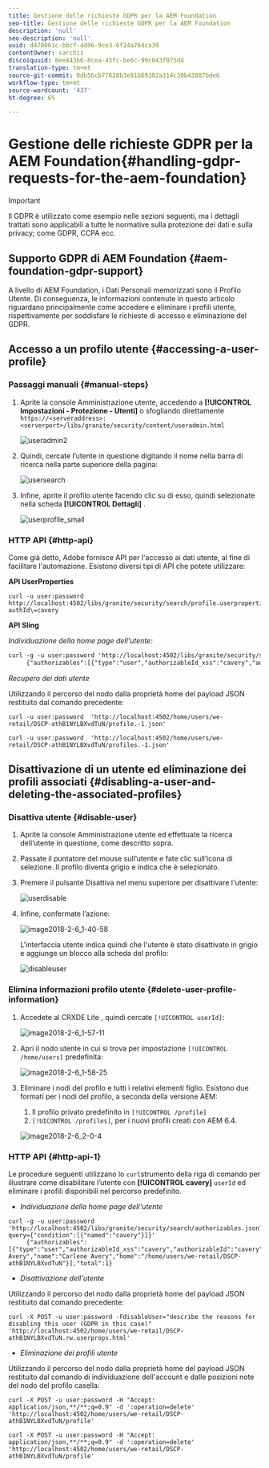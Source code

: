 ```yaml
---
title: Gestione delle richieste GDPR per la AEM Foundation
seo-title: Gestione delle richieste GDPR per la AEM Foundation
description: 'null'
seo-description: 'null'
uuid: d470061c-bbcf-4d86-9ce3-6f24a764ca39
contentOwner: sarchiz
discoiquuid: 8ee843b6-8cea-45fc-be6c-99c043f075d4
translation-type: tm+mt
source-git-commit: 0db56cb77628b3e81b69382a314c30b43887bde6
workflow-type: tm+mt
source-wordcount: '437'
ht-degree: 6%

---
```



# Gestione delle richieste GDPR per la AEM Foundation{#handling-gdpr-requests-for-the-aem-foundation}

>[!IMPORTANT]
>
>Il GDPR è utilizzato come esempio nelle sezioni seguenti, ma i dettagli trattati sono applicabili a tutte le normative sulla protezione dei dati e sulla privacy; come GDPR, CCPA ecc.

## Supporto GDPR di AEM Foundation {#aem-foundation-gdpr-support}

A livello di AEM Foundation, i Dati Personali memorizzati sono il Profilo Utente. Di conseguenza, le informazioni contenute in questo articolo riguardano principalmente come accedere e eliminare i profili utente, rispettivamente per soddisfare le richieste di accesso e eliminazione del GDPR.

## Accesso a un profilo utente {#accessing-a-user-profile}

### Passaggi manuali {#manual-steps}

1. Aprite la console Amministrazione utente, accedendo a **[!UICONTROL Impostazioni - Protezione - Utenti]** o sfogliando direttamente `https://<serveraddress>:<serverport>/libs/granite/security/content/useradmin.html`

   ![useradmin2](assets/useradmin2.png)

1. Quindi, cercate l’utente in questione digitando il nome nella barra di ricerca nella parte superiore della pagina:

   ![usersearch](assets/usersearch.png)

1. Infine, aprite il profilo utente facendo clic su di esso, quindi selezionate nella scheda **[!UICONTROL Dettagli]** .

   ![userprofile_small](assets/userprofile_small.png)

### HTTP API {#http-api}

Come già detto,  Adobe fornisce API per l&#39;accesso ai dati utente, al fine di facilitare l&#39;automazione. Esistono diversi tipi di API che potete utilizzare:

**API UserProperties**

```shell
curl -u user:password http://localhost:4502/libs/granite/security/search/profile.userproperties.json\?authId\=cavery
```

**API Sling**

*Individuazione della home page dell&#39;utente:*

```xml
curl -g -u user:password 'http://localhost:4502/libs/granite/security/search/authorizables.json?query={"condition":[{"named":"cavery"}]}'
     {"authorizables":[{"type":"user","authorizableId_xss":"cavery","authorizableId":"cavery","name_xss":"Carlene Avery","name":"Carlene Avery","home":"/home/users/we-retail/DSCP-athB1NYLBXvdTuN"}],"total":1}
```

*Recupero dei dati utente*

Utilizzando il percorso del nodo dalla proprietà home del payload JSON restituito dal comando precedente:

```shell
curl -u user:password  'http://localhost:4502/home/users/we-retail/DSCP-athB1NYLBXvdTuN/profile.-1.json'
```

```shell
curl -u user:password  'http://localhost:4502/home/users/we-retail/DSCP-athB1NYLBXvdTuN/profiles.-1.json'
```

## Disattivazione di un utente ed eliminazione dei profili associati {#disabling-a-user-and-deleting-the-associated-profiles}

### Disattiva utente {#disable-user}

1. Aprite la console Amministrazione utente ed effettuate la ricerca dell’utente in questione, come descritto sopra.
1. Passate il puntatore del mouse sull’utente e fate clic sull’icona di selezione. Il profilo diventa grigio e indica che è selezionato.

1. Premere il pulsante Disattiva nel menu superiore per disattivare l&#39;utente:

   ![userdisable](assets/userdisable.png)

1. Infine, confermate l’azione:

   ![image2018-2-6_1-40-58](assets/image2018-2-6_1-40-58.png)

   L&#39;interfaccia utente indica quindi che l&#39;utente è stato disattivato in grigio e aggiunge un blocco alla scheda del profilo:

   ![disableuser](assets/disableduser.png)

### Elimina informazioni profilo utente {#delete-user-profile-information}

1. Accedete al CRXDE Lite , quindi cercate `[!UICONTROL userId]`:

   ![image2018-2-6_1-57-11](assets/image2018-2-6_1-57-11.png)

1. Apri il nodo utente in cui si trova per impostazione `[!UICONTROL /home/users]` predefinita:

   ![image2018-2-6_1-58-25](assets/image2018-2-6_1-58-25.png)

1. Eliminare i nodi del profilo e tutti i relativi elementi figlio. Esistono due formati per i nodi del profilo, a seconda della versione AEM:

   1. Il profilo privato predefinito in `[!UICONTROL /profile]`
   1. `[!UICONTROL /profiles]`, per i nuovi profili creati con AEM 6.4.

   ![image2018-2-6_2-0-4](assets/image2018-2-6_2-0-4.png)

### HTTP API {#http-api-1}

Le procedure seguenti utilizzano lo `curl`strumento della riga di comando per illustrare come disabilitare l’utente con **[!UICONTROL cavery]** `userId` ed eliminare i profili disponibili nel percorso predefinito.

* *Individuazione della home page dell&#39;utente*

```shell
curl -g -u user:password 'http://localhost:4502/libs/granite/security/search/authorizables.json?query={"condition":[{"named":"cavery"}]}'
     {"authorizables":[{"type":"user","authorizableId_xss":"cavery","authorizableId":"cavery","name_xss":"Carlene Avery","name":"Carlene Avery","home":"/home/users/we-retail/DSCP-athB1NYLBXvdTuN"}],"total":1}
```

* *Disattivazione dell&#39;utente*

Utilizzando il percorso del nodo dalla proprietà home del payload JSON restituito dal comando precedente:

```shell
curl -X POST -u user:password -FdisableUser="describe the reasons for disabling this user (GDPR in this case)" 'http://localhost:4502/home/users/we-retail/DSCP-athB1NYLBXvdTuN.rw.userprops.html'
```

* *Eliminazione dei profili utente*

Utilizzando il percorso del nodo dalla proprietà home del payload JSON restituito dal comando di individuazione dell&#39;account e dalle posizioni note del nodo del profilo casella:

```shell
curl -X POST -u user:password -H "Accept: application/json,**/**;q=0.9" -d ':operation=delete' 'http://localhost:4502/home/users/we-retail/DSCP-athB1NYLBXvdTuN/profile'
```

```shell
curl -X POST -u user:password -H "Accept: application/json,**/**;q=0.9" -d ':operation=delete' 'http://localhost:4502/home/users/we-retail/DSCP-athB1NYLBXvdTuN/profile'
```

